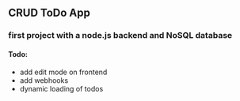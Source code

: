 ## CRUD ToDo App

### first project with a node.js backend and NoSQL database


#### Todo:
- add edit mode on frontend
- add webhooks
- dynamic loading of todos
